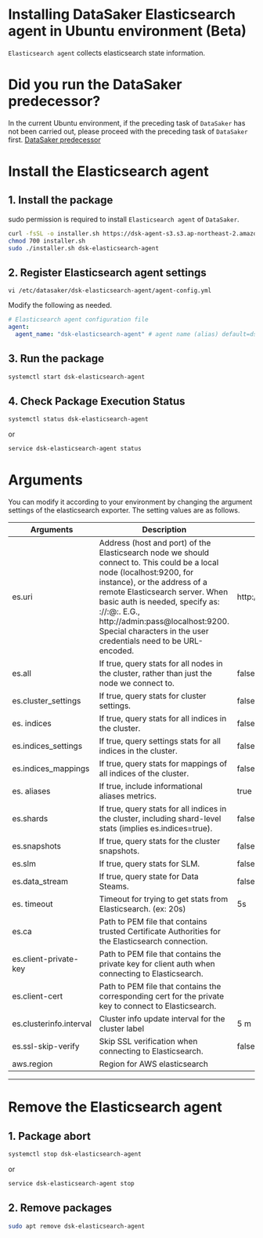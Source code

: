 # Installing DataSaker Elasticsearch agent in Ubuntu environment (Beta)
`Elasticsearch agent` collects elasticsearch state information.

# Did you run the DataSaker predecessor?
In the current Ubuntu environment, if the preceding task of `DataSaker` has not been carried out, please proceed with the preceding task of `DataSaker` first. [DataSaker predecessor](${PREPARATION_MANUAL_KR})

# Install the Elasticsearch agent
## 1. Install the package
sudo permission is required to install `Elasticsearch agent` of `DataSaker`.
<!--
example API Key : VAR_GLOBAL_APIKEY=1234567890abcdef1234567890abcdef
 -->
```bash
curl -fsSL -o installer.sh https://dsk-agent-s3.s3.ap-northeast-2.amazonaws.com/dsk-agent-s3/public/install.sh
chmod 700 installer.sh
sudo ./installer.sh dsk-elasticsearch-agent
```

## 2. Register Elasticsearch agent settings

```shell
vi /etc/datasaker/dsk-elasticsearch-agent/agent-config.yml
```

Modify the following as needed.

```yaml
# Elasticsearch agent configuration file
agent:
  agent_name: "dsk-elasticsearch-agent" # agent name (alias) default=dsk-elasticsearch-agent
```

## 3. Run the package

```bash
systemctl start dsk-elasticsearch-agent
```

## 4. Check Package Execution Status

```bash
systemctl status dsk-elasticsearch-agent
```

or

```bash
service dsk-elasticsearch-agent status
```

# Arguments

You can modify it according to your environment by changing the argument settings of the elasticsearch exporter. The setting values ​​are as follows.

| Arguments | Description | Default |
|-------------------------|-------------------------------------------------------------------------------------------------------------------------------------------------------------------------------------------------------------------------------------------------------------------------------------------------------------------------------------------------------------------------------------------|------------------------|
| es.uri | Address (host and port) of the Elasticsearch node we should connect to. This could be a local node (localhost:9200, for instance), or the address of a remote Elasticsearch server. When basic auth is needed, specify as: <proto>://<user>:<password>@<host>:<port>. E.G., http://admin:pass@localhost:9200. Special characters in the user credentials need to be URL-encoded. | http://localhost:9200 |
| es.all | If true, query stats for all nodes in the cluster, rather than just the node we connect to. | false |
| es.cluster_settings | If true, query stats for cluster settings. | false |
| es. indices | If true, query stats for all indices in the cluster. | false |
| es.indices_settings | If true, query settings stats for all indices in the cluster. | false |
| es.indices_mappings | If true, query stats for mappings of all indices of the cluster.| false |
| es. aliases | If true, include informational aliases metrics. | true |
| es.shards | If true, query stats for all indices in the cluster, including shard-level stats (implies es.indices=true). | false |
| es.snapshots | If true, query stats for the cluster snapshots. | false |
| es.slm | If true, query stats for SLM. | false |
| es.data_stream | If true, query state for Data Steams. | false |
| es. timeout | Timeout for trying to get stats from Elasticsearch. (ex: 20s) | 5s |
| es.ca | Path to PEM file that contains trusted Certificate Authorities for the Elasticsearch connection. | |
| es.client-private-key | Path to PEM file that contains the private key for client auth when connecting to Elasticsearch. | |
| es.client-cert | Path to PEM file that contains the corresponding cert for the private key to connect to Elasticsearch. | |
| es.clusterinfo.interval | Cluster info update interval for the cluster label | 5 m |
| es.ssl-skip-verify | Skip SSL verification when connecting to Elasticsearch.| false |
| aws.region | Region for AWS elasticsearch | |

---
# Remove the Elasticsearch agent
## 1. Package abort
```bash
systemctl stop dsk-elasticsearch-agent
```
or
```bash
service dsk-elasticsearch-agent stop
```

## 2. Remove packages
```bash
sudo apt remove dsk-elasticsearch-agent
```